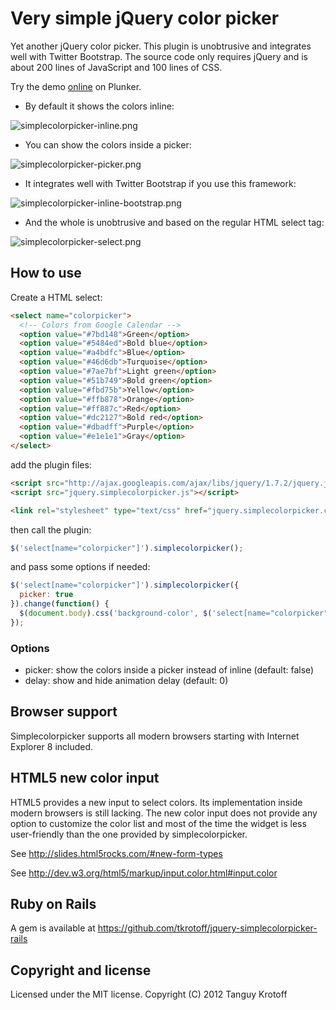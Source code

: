 # Very simple jQuery color picker

Yet another jQuery color picker. This plugin is unobtrusive and integrates well with Twitter Bootstrap.
The source code only requires jQuery and is about 200 lines of JavaScript and 100 lines of CSS.

Try the demo [online](http://plnkr.co/edit/VVclW0?p=preview) on Plunker.

* By default it shows the colors inline:

![simplecolorpicker-inline.png](http://img15.hostingpics.net/pics/179473simplecolorpickerinline.png)

* You can show the colors inside a picker:

![simplecolorpicker-picker.png](http://img15.hostingpics.net/pics/748637simplecolorpickerpicker.png)

* It integrates well with Twitter Bootstrap if you use this framework:

![simplecolorpicker-inline-bootstrap.png](http://img15.hostingpics.net/pics/516842simplecolorpickerinlinebootstrap.png)

* And the whole is unobtrusive and based on the regular HTML select tag:

![simplecolorpicker-select.png](http://img15.hostingpics.net/pics/368680simplecolorpickerselect.png)

## How to use

Create a HTML select:

```html
<select name="colorpicker">
  <!-- Colors from Google Calendar -->
  <option value="#7bd148">Green</option>
  <option value="#5484ed">Bold blue</option>
  <option value="#a4bdfc">Blue</option>
  <option value="#46d6db">Turquoise</option>
  <option value="#7ae7bf">Light green</option>
  <option value="#51b749">Bold green</option>
  <option value="#fbd75b">Yellow</option>
  <option value="#ffb878">Orange</option>
  <option value="#ff887c">Red</option>
  <option value="#dc2127">Bold red</option>
  <option value="#dbadff">Purple</option>
  <option value="#e1e1e1">Gray</option>
</select>
```

add the plugin files:

```html
<script src="http://ajax.googleapis.com/ajax/libs/jquery/1.7.2/jquery.js"></script>
<script src="jquery.simplecolorpicker.js"></script>

<link rel="stylesheet" type="text/css" href="jquery.simplecolorpicker.css"/>
```

then call the plugin:

```javascript
$('select[name="colorpicker"]').simplecolorpicker();
```

and pass some options if needed:

```javascript
$('select[name="colorpicker"]').simplecolorpicker({
  picker: true
}).change(function() {
  $(document.body).css('background-color', $('select[name="colorpicker"]').val());
});
```

### Options

- picker: show the colors inside a picker instead of inline (default: false)
- delay: show and hide animation delay (default: 0)

## Browser support

Simplecolorpicker supports all modern browsers starting with Internet Explorer 8 included.

## HTML5 new color input

HTML5 provides a new input to select colors. Its implementation inside modern browsers is still lacking.
The new color input does not provide any option to customize the color list and
most of the time the widget is less user-friendly than the one provided by simplecolorpicker.

See http://slides.html5rocks.com/#new-form-types

See http://dev.w3.org/html5/markup/input.color.html#input.color

## Ruby on Rails

A gem is available at https://github.com/tkrotoff/jquery-simplecolorpicker-rails

## Copyright and license

Licensed under the MIT license.
Copyright (C) 2012 Tanguy Krotoff

